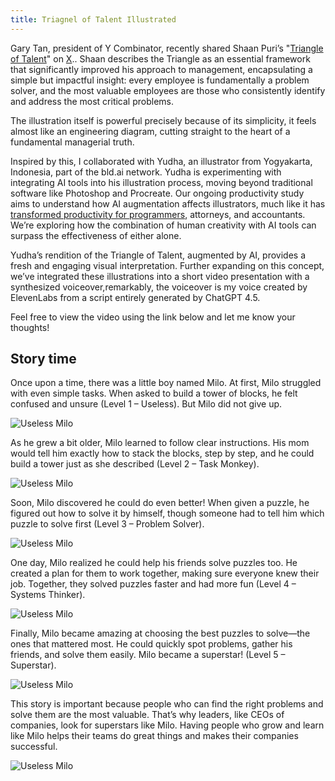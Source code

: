 ```yaml
---
title: Triagnel of Talent Illustrated
---
```


Gary Tan, president of Y Combinator, recently shared Shaan Puri’s "[Triangle of Talent](https://www.shaanpuri.com/essays/triangle-of-talent)" on [X](https://x.com/garrytan/status/1888067926588276837).. Shaan describes the Triangle as an essential framework that significantly improved his approach to management, encapsulating a simple but impactful insight: every employee is fundamentally a problem solver, and the most valuable employees are those who consistently identify and address the most critical problems.

The illustration itself is powerful precisely because of its simplicity, it feels almost like an engineering diagram, cutting straight to the heart of a fundamental managerial truth.

Inspired by this, I collaborated with Yudha, an illustrator from Yogyakarta, Indonesia, part of the bld.ai network. Yudha is experimenting with integrating AI tools into his illustration process, moving beyond traditional software like Photoshop and Procreate. Our ongoing productivity study aims to understand how AI augmentation affects illustrators, much like it has [transformed productivity for programmers](https://blog.dannycastonguay.com/on-Jack-Clark-and-enthropic-econ-index/), attorneys, and accountants. We’re exploring how the combination of human creativity with AI tools can surpass the effectiveness of either alone.

Yudha’s rendition of the Triangle of Talent, augmented by AI, provides a fresh and engaging visual interpretation. Further expanding on this concept, we’ve integrated these illustrations into a short video presentation with a synthesized voiceover,remarkably, the voiceover is my voice created by ElevenLabs from a script entirely generated by ChatGPT 4.5.

Feel free to view the video using the link below and let me know your thoughts!

## Story time

Once upon a time, there was a little boy named Milo. At first, Milo struggled with even simple tasks. When asked to build a tower of blocks, he felt confused and unsure (Level 1 – Useless). But Milo did not give up.

![Useless Milo](/assets/img/2025-05-20-triangle-of-talent/5.jpg)

As he grew a bit older, Milo learned to follow clear instructions. His mom would tell him exactly how to stack the blocks, step by step, and he could build a tower just as she described (Level 2 – Task Monkey).

![Useless Milo](/assets/img/2025-05-20-triangle-of-talent/4.jpg)

Soon, Milo discovered he could do even better! When given a puzzle, he figured out how to solve it by himself, though someone had to tell him which puzzle to solve first (Level 3 – Problem Solver).

![Useless Milo](/assets/img/2025-05-20-triangle-of-talent/3.jpg)

One day, Milo realized he could help his friends solve puzzles too. He created a plan for them to work together, making sure everyone knew their job. Together, they solved puzzles faster and had more fun (Level 4 – Systems Thinker).

![Useless Milo](/assets/img/2025-05-20-triangle-of-talent/2.jpg)

Finally, Milo became amazing at choosing the best puzzles to solve—the ones that mattered most. He could quickly spot problems, gather his friends, and solve them easily. Milo became a superstar! (Level 5 – Superstar).

![Useless Milo](/assets/img/2025-05-20-triangle-of-talent/1.jpg)

This story is important because people who can find the right problems and solve them are the most valuable. That’s why leaders, like CEOs of companies, look for superstars like Milo. Having people who grow and learn like Milo helps their teams do great things and makes their companies successful.

![Useless Milo](/assets/img/2025-05-20-triangle-of-talent/6.jpg)

